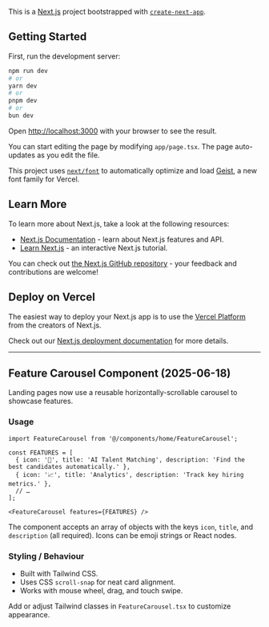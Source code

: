 This is a [Next.js](https://nextjs.org) project bootstrapped with [`create-next-app`](https://nextjs.org/docs/app/api-reference/cli/create-next-app).

## Getting Started

First, run the development server:

```bash
npm run dev
# or
yarn dev
# or
pnpm dev
# or
bun dev
```

Open [http://localhost:3000](http://localhost:3000) with your browser to see the result.

You can start editing the page by modifying `app/page.tsx`. The page auto-updates as you edit the file.

This project uses [`next/font`](https://nextjs.org/docs/app/building-your-application/optimizing/fonts) to automatically optimize and load [Geist](https://vercel.com/font), a new font family for Vercel.

## Learn More

To learn more about Next.js, take a look at the following resources:

- [Next.js Documentation](https://nextjs.org/docs) - learn about Next.js features and API.
- [Learn Next.js](https://nextjs.org/learn) - an interactive Next.js tutorial.

You can check out [the Next.js GitHub repository](https://github.com/vercel/next.js) - your feedback and contributions are welcome!

## Deploy on Vercel

The easiest way to deploy your Next.js app is to use the [Vercel Platform](https://vercel.com/new?utm_medium=default-template&filter=next.js&utm_source=create-next-app&utm_campaign=create-next-app-readme) from the creators of Next.js.

Check out our [Next.js deployment documentation](https://nextjs.org/docs/app/building-your-application/deploying) for more details.

---

## Feature Carousel Component (2025-06-18)

Landing pages now use a reusable horizontally-scrollable carousel to showcase features.

### Usage
```tsx
import FeatureCarousel from '@/components/home/FeatureCarousel';

const FEATURES = [
  { icon: '🤖', title: 'AI Talent Matching', description: 'Find the best candidates automatically.' },
  { icon: '📈', title: 'Analytics', description: 'Track key hiring metrics.' },
  // …
];

<FeatureCarousel features={FEATURES} />
```

The component accepts an array of objects with the keys `icon`, `title`, and `description` (all required). Icons can be emoji strings or React nodes.

### Styling / Behaviour
* Built with Tailwind CSS.
* Uses CSS `scroll-snap` for neat card alignment.
* Works with mouse wheel, drag, and touch swipe.

Add or adjust Tailwind classes in `FeatureCarousel.tsx` to customize appearance.
